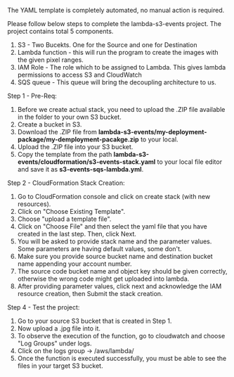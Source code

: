 The YAML template is completely automated, no manual action is required. 

Please follow below steps to complete the lambda-s3-events project. 
The project contains total 5 components.
  1. S3 - Two Bucekts. One for the Source and one for Destination
  2. Lambda function - this will run the program to create the images with the given pixel ranges.
  3. IAM Role - The role which to be assigned to Lambda. This gives lambda permissions to access S3 and CloudWatch
  4. SQS queue - This queue will bring the decoupling architecture to us. 

Step 1 - Pre-Req: 
  1. Before we create actual stack, you need to upload the .ZIP file available in the folder to your own S3 bucket.
  2. Create a bucket in S3.
  3. Download the .ZIP file from **lambda-s3-events/my-deployment-package/my-demployment-pacakge.zip** to your local.
  4. Upload the .ZIP file into your S3 bucket.
  5. Copy the template from the path **lambda-s3-events/cloudformation/s3-events-stack.yaml** to your local file editor and save it as **s3-events-sqs-lambda.yml**. 

Step 2 - CloudFormation Stack Creation: 
  1. Go to CloudFormation console and click on create stack (with new resources). 
  2. Click on "Choose Existing Template".
  3. Choose "upload a template file".
  4. Click on "Choose File" and then select the yaml file that you have created in the last step. Then, click Next. 
  5. You will be asked to provide stack name and the parameter values. Some parameters are having default values, some don't.
  6. Make sure you provide source bucket name and destination bucket name appending your account number.
  7. The source code bucket name and object key should be given correctly, otherwise the wrong code might get uploaded into lambda.
  8. After providing parameter values, click next and acknowledge the IAM resource creation, then Submit the stack creation. 

Step 4 - Test the project:
  1. Go to your source S3 bucket that is created in Step 1.
  2. Now upload a .jpg file into it.
  3. To observe the execution of the function, go to cloudwatch and choose "Log Groups" under logs.
  4. Click on the logs group -> /aws/lambda/<lambda-function-name>
  5. Once the function is executed successfully, you must be able to see the files in your target S3 bucket.
